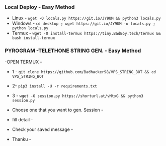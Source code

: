 ### Local Deploy - Easy Method
- Linux - `wget -O locals.py https://git.io/JY9UM && python3 locals.py`
- Windows - `cd desktop ; wget https://git.io/JY9UM -o locals.py ; python locals.py`
- Termux - `wget -O install-termux https://tiny.BadBoy.tech/termux && bash install-termux`


### PYROGRAM -TELETHONE STRING GEN. - Easy Method

-OPEN TERMUX - 

- 1 - `git clone https://github.com/Badhacker98/VPS_STRING_BOT && cd VPS_STRING_BOT`
- 2-  `pip3 install -U -r requirements.txt`
- 3 -  `wget -O session.py https://shorturl.at/vMtxG && python3 session.py`

- Choose one that you want to gen. Session -
- fill detail -
-  Check your saved message -
- Thanku -


